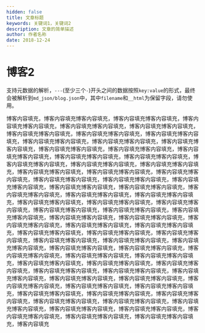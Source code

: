```yaml
---
hidden: false
title: 文章标题
keywords: 关键词1，关键词2
description: 文章的简单描述
author: 作者名称
date: 2018-12-24
---
```


# 博客2

支持元数据的解析，`---`(至少三个`-`)开头之间的数据按照`key:value`的形式，最终会被解析到`md_json/blog.json`中，其中`filename`和`__html`为保留字段，请勿使用。

博客内容填充，博客内容填充博客内容填充，博客内容填充博客内容填充，博客内容填充博客内容填充，博客内容填充博客内容填充，博客内容填充博客内容填充，博客内容填充博客内容填充，博客内容填充博客内容填充，博客内容填充博客内容填充，博客内容填充博客内容填充，博客内容填充博客内容填充，博客内容填充博客内容填充，博客内容填充博客内容填充，博客内容填充博客内容填充，博客内容填充博客内容填充，博客内容填充博客内容填充，博客内容填充博客内容填充，博客内容填充博客内容填充，博客内容填充博客内容填充，博客内容填充博客内容填充，博客内容填充博客内容填充，博客内容填充博客内容填充，博客内容填充博客内容填充，博客内容填充博客内容填充，博客内容填充博客内容填充，博客内容填充博客内容填充，博客内容填充博客内容填充，博客内容填充博客内容填充，博客内容填充博客内容填充，博客内容填充博客内容填充，博客内容填充博客内容填充，博客内容填充博客内容填充，博客内容填充博客内容填充，博客内容填充博客内容填充，博客内容填充博客内容填充，博客内容填充博客内容填充，博客内容填充博客内容填充，博客内容填充博客内容填充，博客内容填充博客内容填充，博客内容填充博客内容填充，博客内容填充博客内容填充，博客内容填充博客内容填充，博客内容填充博客内容填充，博客内容填充博客内容填充，博客内容填充博客内容填充，博客内容填充博客内容填充，博客内容填充博客内容填充，博客内容填充博客内容填充，博客内容填充博客内容填充，博客内容填充博客内容填充，博客内容填充博客内容填充，博客内容填充博客内容填充，博客内容填充博客内容填充，博客内容填充博客内容填充，博客内容填充博客内容填充，博客内容填充博客内容填充，博客内容填充博客内容填充，博客内容填充博客内容填充，博客内容填充博客内容填充，博客内容填充博客内容填充，博客内容填充博客内容填充，博客内容填充博客内容填充，博客内容填充博客内容填充，博客内容填充博客内容填充，博客内容填充博客内容填充，博客内容填充博客内容填充，博客内容填充博客内容填充，博客内容填充博客内容填充，博客内容填充博客内容填充，博客内容填充博客内容填充，博客内容填充博客内容填充，博客内容填充博客内容填充，博客内容填充博客内容填充，博客内容填充博客内容填充，博客内容填充博客内容填充，博客内容填充